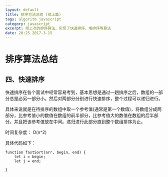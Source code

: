 ```yaml
---
layout: default
title: 排序方法总结 (续上篇)
tags: algoritm javascript
category: javascript
excerpt: 继上次的排序算法，实现了快速排序，堆排序等算法
date: 20:25 2017-3-15
---
```


# 排序算法总结

## 四、快速排序

快速排序在各个面试中经常容易考到，基本思想是通过一趟排序之后，数组的一部分总是必另一部分小。然后对两部分分别进行快速排序，整个过程可以递归进行。

具体来说就是在待排序的数组中取一个参考值(通常是第一个数值)，将数组分成两部分，比参考值小的数值在数组的前半部分，比参考值大的数值在数组的后半部分。并且把该参考值放在中间。递归进行此部分直到整个数组排序为止。

时间复杂度： O(n^2)

具体代码如下：

```
function fastSort(arr, begin, end) {
    let i = begin;
    let j = end;
    
}

